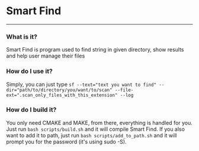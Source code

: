 # Smart Find
<hr>

### What is it?
Smart Find is program used to find string in given directory, show results and help user manage their files

### How do I use it?
Simply, you can just type
`sf --text="text you want to find" --dir="path/to/directory/you/want/to/scan" --file-ext=".scan_only_files_with_this_extension" --log`

### How do I build it?
You only need CMAKE and MAKE, from there, everything is handled for you. Just run
`bash scripts/build.sh` and it will compile Smart Find.
If you also want to add it to path, just run `bash scripts/add_to_path.sh`
and it will prompt you for the password (it's using sudo -S).
